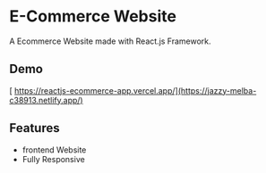 # E-Commerce Website

A Ecommerce Website made with React.js Framework.


## Demo
[
https://reactjs-ecommerce-app.vercel.app/](https://jazzy-melba-c38913.netlify.app/)

## Features
- frontend Website 
- Fully Responsive




